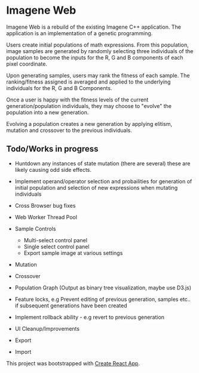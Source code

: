 # Imagene Web

Imagene Web is a rebuild of the existing Imagene C++ application.
The application is an implementation of a genetic programming.

Users create initial populations of math expressions.
From this population, image samples are generated by randomly selecting three individuals of the population to become the inputs for the R, G and B components of each pixel coordinate.

Upon generating samples, users may rank the fitness of each sample. The ranking/fitness assigned is averaged and applied to the underlying individuals for the R, G and B Components.

Once a user is happy with the fitness levels of the current generation/population individuals, they may choose to "evolve" the population into a new generation.

Evolving a population creates a new generation by applying elitism, mutation and crossover to the previous individuals. 

## Todo/Works in progress

* Huntdown any instances of state mutation (there are several) these are likely causing odd side effects.
* Implement operand/operator selection and probailities for generation of initial population and selection of new expressions when mutating individuals

* Cross Browser bug fixes
* Web Worker Thread Pool
* Sample Controls
  * Multi-select control panel
  * Single select control panel
  * Export sample image at various settings

* Mutation
* Crossover
* Population Graph (Output as binary tree visualization, maybe use D3.js)
* Feature locks, e.g Prevent editing of previous generation, samples etc.. if subsequent generations have been created
* Implement rollback ability - e.g revert to previous generation
* UI Cleanup/Improvements
* Export
* Import 
    

This project was bootstrapped with [Create React App](https://github.com/facebookincubator/create-react-app).